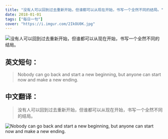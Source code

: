 ```yaml
---
title: "没有人可以回到过去重新开始，但谁都可以从现在开始，书写一个全然不同的结局。"
date: 2018-01-01
tags: ["每日一句"]
cover: "https://i.imgur.com/2IkOU0K.jpg"
---
```


![没有人可以回到过去重新开始，但谁都可以从现在开始，书写一个全然不同的结局。](https://i.imgur.com/hHEsTRL.jpg)

## 英文短句：
> Nobody can go back and start a new beginning, but anyone can start now and make a new ending.

<!--more-->

## 中文翻译：
> 没有人可以回到过去重新开始，但谁都可以从现在开始，书写一个全然不同的结局。

![Nobody can go back and start a new beginning, but anyone can start now and make a new ending.](https://i.imgur.com/ipWtj1e.jpg)

